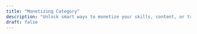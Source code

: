 ```yaml
---
title: "Monetizing Category"
description: "Unlock smart ways to monetize your skills, content, or traffic. Learn proven strategies for building income streams and scaling online revenue."
draft: false
---
```


